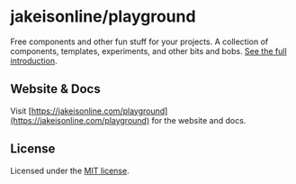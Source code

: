# jakeisonline/playground

Free components and other fun stuff for your projects. A collection of components, templates, experiments, and other bits and bobs. [See the full introduction](https://jakeisonline.com/playground/introduction).

## Website & Docs

Visit [https://jakeisonline.com/playground](https://jakeisonline.com/playground) for the website and docs.

## License

Licensed under the [MIT license](LICENSE).
